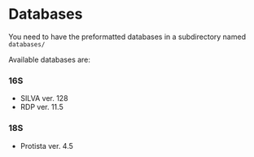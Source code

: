 # Databases

You need to have the preformatted databases in a subdirectory named `databases/`

Available databases are:
### 16S
- SILVA ver. 128
- RDP ver. 11.5
### 18S
- Protista ver. 4.5
